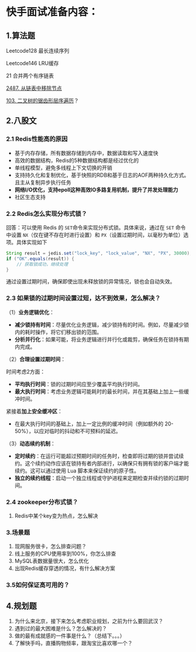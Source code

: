 # 快手面试准备内容：

## 1.算法题

Leetcode128 最长连续序列

Leetcode146 LRU缓存

21 合并两个有序链表

[2487. 从链表中移除节点](https://leetcode.cn/problems/remove-nodes-from-linked-list/)

[103. 二叉树的锯齿形层序遍历](https://leetcode.cn/problems/binary-tree-zigzag-level-order-traversal/)？



## 2.八股文

### 2.1 Redis性能高的原因

* 基于内存存储，所有数据存储到内存中，数据读取和写入速度快
* 高效的数据结构，Redis的5种数据结构都是经过优化的
* 单线程模型，避免多线程上下文切换的开销
* 支持持久化和复制优化，基于快照的RDB和基于日志的AOF两种持久化方式。且主从复制异步执行任务
* **网络I/O优化，支持epoll这种高效IO多路复用机制，提升了并发处理能力**
* 社区生态支持



### 2.2 Redis怎么实现分布式锁？

回答：可以使用 Redis 的 `SET`命令来实现分布式锁。具体来说，通过在 `SET` 命令中设置 `NX`（仅在键不存在时进行设置）和 `PX`（设置过期时间，以毫秒为单位）选项。具体实现如下

```java
String result = jedis.set("lock_key", "lock_value", "NX", "PX", 30000);
if ("OK".equals(result)) {
    // 获取锁成功，继续处理
}
```

通过设置过期时间，确保即使出现未释放锁的异常情况，锁也会自动失效。

### 2.3 如果锁的过期时间设置过短，达不到效果，怎么解决？

（1）**业务逻辑优化**：

- **减少锁持有时间**：尽量优化业务逻辑，减少锁持有的时间。例如，尽量减少锁内的耗时操作，将它们移出锁的范围。
- **分析并行化**：如果可能，将业务逻辑进行并行化或裁剪，确保任务在锁持有期内完成。

（2）**合理设置过期时间**：

时间考虑2方面：

- **平均执行时间**：锁的过期时间应至少覆盖平均执行时间。
- **最大执行时间**：考虑业务逻辑可能耗时的最长时间，并在其基础上加上一些缓冲时间。

紧接着**加上安全缓冲区**：

- 在最大执行时间的基础上，加上一定比例的缓冲时间（例如额外的 20-50%），以应对临时的抖动和不可预料的延迟。

（3）**动态续约机制**：

- **定时续约**：在运行可能超过预期时间的任务时，检查即将过期的锁并尝试续约。这个续约动作应该在锁持有者内部进行，以确保只有拥有锁的客户端才能续约。这可以通过使用 Lua 脚本来保证续约的原子性。
- **独立的续约线程**：启动一个独立线程或守护进程来定期检查并续约锁的过期时间。



### 2.4 zookeeper分布式锁？

1. Redis中某个key变为热点，怎么解决





### 3.场景题

1. 现网服务很卡，怎么排查问题？
1. 线上服务的CPU使用率到100%，你怎么排查
1. MySQL表数据量很大，怎么优化
1. 出现Redis缓存穿透的情况，有什么解决方案

### 3.5如何保证高可用的？







## 4.规划题

1. 为什么来北京，接下来怎么考虑职业规划，之前为什么要回武汉？
2. 遇到过的最大困难是什么？怎么解决的？
3. 做的最有成就感的一件事是什么？（总结下。。。）
4. 了解快手吗，直播购物频率，跟淘宝比喜欢哪一个？